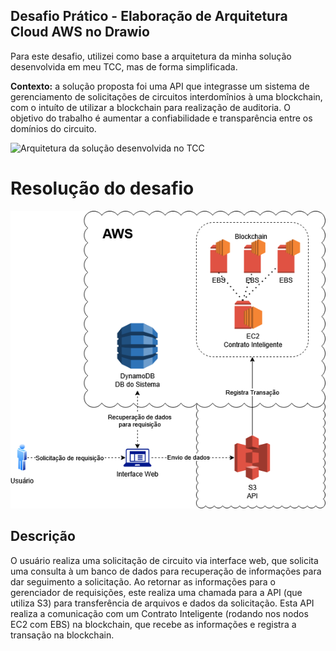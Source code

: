 ## Desafio Prático - Elaboração de Arquitetura Cloud AWS no Drawio
Para este desafio, utilizei como base a arquitetura da minha solução desenvolvida em meu TCC, mas de forma simplificada.

**Contexto:** a solução proposta foi uma API que integrasse um sistema de gerenciamento de solicitações de circuitos interdomînios à uma blockchain, com o intuíto de utilizar a blockchain para realização de auditoria. O objetivo do trabalho é aumentar a confiabilidade e transparência entre os domínios do circuito.

![Arquitetura da solução desenvolvida no TCC](MEICAN_SM.png)
# Resolução do desafio
![Desafio Prático - Instâncias EC2](Desafio-Instancias-EC2.png)

## Descrição
O usuário realiza uma solicitação de circuito via interface web, que solicita uma consulta à um banco de dados para recuperação de informações para dar seguimento a solicitação. Ao retornar as informações para o gerenciador de requisições, este realiza uma chamada para a API (que utiliza S3) para transferência de arquivos e dados da solicitação. Esta API realiza a comunicação com um Contrato Inteligente (rodando nos nodos EC2 com EBS) na blockchain, que recebe as informações e registra a transação na blockchain.
